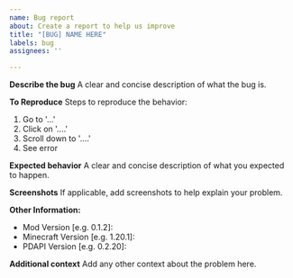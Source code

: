 ```yaml
---
name: Bug report
about: Create a report to help us improve
title: "[BUG] NAME HERE"
labels: bug
assignees: ''

---
```


**Describe the bug**
A clear and concise description of what the bug is.

**To Reproduce**
Steps to reproduce the behavior:
1. Go to '...'
2. Click on '....'
3. Scroll down to '....'
4. See error

**Expected behavior**
A clear and concise description of what you expected to happen.

**Screenshots**
If applicable, add screenshots to help explain your problem.

**Other Information:**
 - Mod Version [e.g. 0.1.2]: 
 - Minecraft Version [e.g. 1.20.1]: 
 - PDAPI Version [e.g. 0.2.20]: 

**Additional context**
Add any other context about the problem here.
